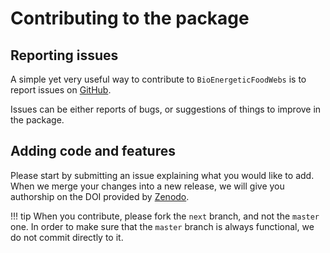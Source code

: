 # Contributing to the package

## Reporting issues

A simple yet very useful way to contribute to `BioEnergeticFoodWebs` is to
report issues on [GitHub][issues].

[issues]: https://github.com/PoisotLab/BioEnergeticFoodWebs.jl/issues "Open an issue"

Issues can be either reports of bugs, or suggestions of things to improve
in the package.

## Adding code and features

Please start by submitting an issue explaining what you would like to add. When
we merge your changes into a new release, we will give you authorship on
the DOI provided by [Zenodo][zenodo].

[zenodo]: https://zenodo.org/record/160189#.V_1sLnVhlhE

!!! tip
    When you contribute, please fork the `next` branch, and not the `master` one. In order to make sure that the `master` branch is always functional, we do not commit directly to it.
